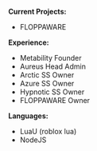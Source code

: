 **Current Projects:**
- FLOPPAWARE

**Experience:**
- Metability Founder
- Aureus Head Admin
- Arctic SS Owner
- Azure SS Owner
- Hypnotic SS Owner
- FLOPPAWARE Owner

**Languages:**
- LuaU (roblox lua)
- NodeJS
